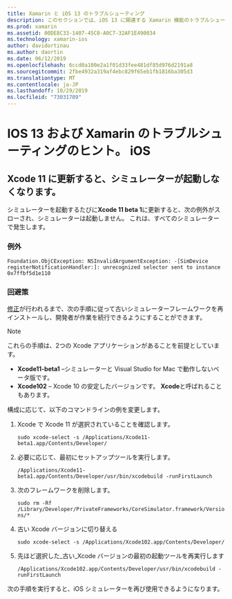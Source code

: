 ```yaml
---
title: Xamarin と iOS 13 のトラブルシューティング
description: このセクションでは、iOS 13 に関連する Xamarin 機能のトラブルシューティングのヒントについて説明します。
ms.prod: xamarin
ms.assetid: 00DE8C33-1407-45C0-A0C7-32AF1E490034
ms.technology: xamarin-ios
author: davidortinau
ms.author: daortin
ms.date: 06/12/2019
ms.openlocfilehash: 6ccd0a100e2a1f01d33fee481df85d976d2191a8
ms.sourcegitcommit: 2fbe4932a319af4ebc829f65eb1fb1816ba305d3
ms.translationtype: MT
ms.contentlocale: ja-JP
ms.lasthandoff: 10/29/2019
ms.locfileid: "73031709"
---
```

# <a name="troubleshooting-tips-for-ios-13-and-xamarinios"></a>IOS 13 および Xamarin のトラブルシューティングのヒント。 iOS

## <a name="updating-to-xcode-11-stops-the-simulator-from-launching"></a>Xcode 11 に更新すると、シミュレーターが起動しなくなります。

シミュレーターを起動するたびに**Xcode 11 beta 1**に更新すると、次の例外がスローされ、シミュレーターは起動しません。 これは、すべてのシミュレーターで発生します。

### <a name="exception"></a>例外

`Foundation.ObjCException: NSInvalidArgumentException: -[SimDevice registerNotificationHandler:]: unrecognized selector sent to instance 0x7ffbf5d1e110`

### <a name="workaround"></a>回避策

[修正](https://github.com/xamarin/xamarin-macios/issues/6216)が行われるまで、次の手順に従って古いシミュレーターフレームワークを再インストールし、開発者が作業を続行できるようにすることができます。

> [!NOTE]
> これらの手順は、2つの Xcode アプリケーションがあることを前提としています。
>
> - **Xcode11-beta1** –シミュレーターと Visual Studio for Mac で動作しないベータ版です。
> - **Xcode102** – Xcode 10 の安定したバージョンです。 **Xcode**と呼ばれることもあります。
>
> 構成に応じて、以下のコマンドラインの例を変更します。

1. Xcode で Xcode 11 が選択されていることを確認します。

   `sudo xcode-select -s /Applications/Xcode11-beta1.app/Contents/Developer/`

2. 必要に応じて、最初にセットアップツールを実行します。

    `/Applications/Xcode11-beta1.app/Contents/Developer/usr/bin/xcodebuild -runFirstLaunch`

3. 次のフレームワークを削除します。

    `sudo rm -Rf  /Library/Developer/PrivateFrameworks/CoreSimulator.framework/Versions/*`

4. 古い Xcode バージョンに切り替える

   `sudo xcode-select -s /Applications/Xcode102.app/Contents/Developer/`

5. 先ほど選択した_古い_Xcode バージョンの最初の起動ツールを再実行します

   `/Applications/Xcode102.app/Contents/Developer/usr/bin/xcodebuild -runFirstLaunch`

次の手順を実行すると、iOS シミュレーターを再び使用できるようになります。
